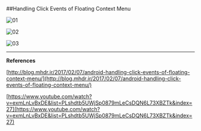 ##Handling Click Events of Floating Context Menu

![01](https://raw.githubusercontent.com/mhdr/AndroidSamples/master/023/images/Android%20Emulator%20-%20Nexus_5_API_25%3A5554_001.png  "01")

![02](https://raw.githubusercontent.com/mhdr/AndroidSamples/master/023/images/Android%20Emulator%20-%20Nexus_5_API_25%3A5554_002.png  "02")

![03](https://raw.githubusercontent.com/mhdr/AndroidSamples/master/023/images/Android%20Emulator%20-%20Nexus_5_API_25%3A5554_003.png  "03")

***

**References**

[http://blog.mhdr.ir/2017/02/07/android-handling-click-events-of-floating-context-menu/](http://blog.mhdr.ir/2017/02/07/android-handling-click-events-of-floating-context-menu/) 

[https://www.youtube.com/watch?v=exmLnLvBxDE&list=PLshdtb5UWjSp0879mLeCsDQN6L73XBZTk&index=27](https://www.youtube.com/watch?v=exmLnLvBxDE&list=PLshdtb5UWjSp0879mLeCsDQN6L73XBZTk&index=27) 